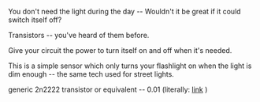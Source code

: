 
You don't need the light during the day -- Wouldn't it be great if it could switch itself off?


Transistors -- you've heard of them before.

Give your circuit the power to turn itself on and off when it's needed.




This is a simple sensor which only turns your flashlight on when the light is dim enough -- the same tech used for street lights.



generic 2n2222 transistor or equivalent --  0.01 (literally: [link](http://www.aliexpress.com/item/Free-Shipping-1000-PCS-SS8050D-TO-92-SS8050-8050D-NPN-General-Purpose-Transistors/1229786987.html) )
